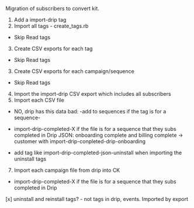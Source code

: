 Migration of subscribers to convert kit.

1. Add a import-drip tag
2. Import all tags - create_tags.rb
  - Skip Read tags
3. Create CSV exports for each tag
  - Skip Read tags
3. Create CSV exports for each campaign/sequence
  - Skip Read tags
4. Import the import-drip CSV export which includes all subscribers
6. Import each CSV file
  - NO, drip has this data bad: -add to sequences if the tag is for a sequence-
  - import-drip-completed-X if the file is for a sequence that they subs completed in Drip
  JSON: onboarding complete and billing complete -> customer with import-drip-conpleted-drip-onboarding

  - add tag like import-drip-completed-json-uninstall when importing the uninstall tags
7. Import each campaign file from drip into CK
  - import-drip-completed-X if the file is for a sequence that they subs completed in Drip


[x] uninstall and reinstall tags? - not tags in drip, events. Imported by export
